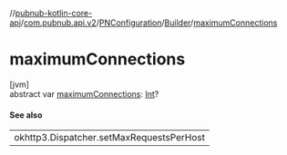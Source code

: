 //[pubnub-kotlin-core-api](../../../../index.md)/[com.pubnub.api.v2](../../index.md)/[PNConfiguration](../index.md)/[Builder](index.md)/[maximumConnections](maximum-connections.md)

# maximumConnections

[jvm]\
abstract var [maximumConnections](maximum-connections.md): [Int](https://kotlinlang.org/api/core/kotlin-stdlib/kotlin/-int/index.html)?

#### See also

| |
|---|
| okhttp3.Dispatcher.setMaxRequestsPerHost |
